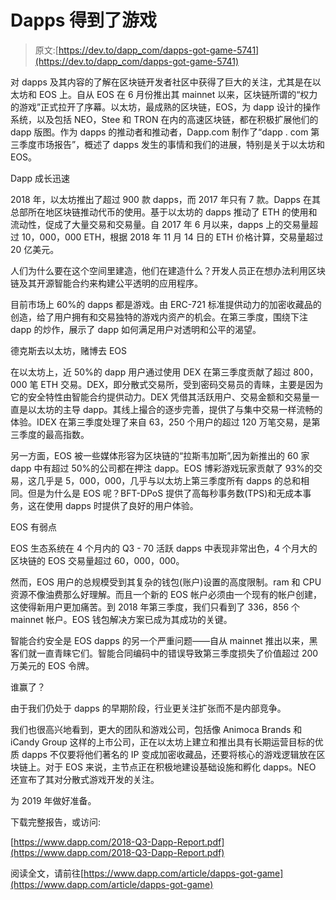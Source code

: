 # Dapps 得到了游戏

> 原文:[https://dev.to/dapp_com/dapps-got-game-5741](https://dev.to/dapp_com/dapps-got-game-5741)

对 dapps 及其内容的了解在区块链开发者社区中获得了巨大的关注，尤其是在以太坊和 EOS 上。自从 EOS 在 6 月份推出其 mainnet 以来，区块链所谓的“权力的游戏”正式拉开了序幕。以太坊，最成熟的区块链，EOS，为 dapp 设计的操作系统，以及包括 NEO，Stee 和 TRON 在内的高速区块链，都在积极扩展他们的 dapp 版图。作为 dapps 的推动者和推动者，Dapp.com 制作了“dapp . com 第三季度市场报告”，概述了 dapps 发生的事情和我们的进展，特别是关于以太坊和 EOS。

Dapp 成长迅速

2018 年，以太坊推出了超过 900 款 dapps，而 2017 年只有 7 款。Dapps 在其总部所在地区块链推动代币的使用。基于以太坊的 dapps 推动了 ETH 的使用和流动性，促成了大量交易和交易量。自 2017 年 6 月以来，dapps 上的交易量超过 10，000，000 ETH，根据 2018 年 11 月 14 日的 ETH 价格计算，交易量超过 20 亿美元。

人们为什么要在这个空间里建造，他们在建造什么？开发人员正在想办法利用区块链及其开源智能合约来构建公平透明的应用程序。

目前市场上 60%的 dapps 都是游戏。由 ERC-721 标准提供动力的加密收藏品的创造，给了用户拥有和交易独特的游戏内资产的机会。在第三季度，围绕下注 dapp 的炒作，展示了 dapp 如何满足用户对透明和公平的渴望。

德克斯去以太坊，赌博去 EOS

在以太坊上，近 50%的 dapp 用户通过使用 DEX 在第三季度贡献了超过 800，000 笔 ETH 交易。DEX，即分散式交易所，受到密码交易员的青睐，主要是因为它的安全特性由智能合约提供动力。DEX 凭借其活跃用户、交易金额和交易量一直是以太坊的主导 dapp。其线上撮合的逐步完善，提供了与集中交易一样流畅的体验。IDEX 在第三季度处理了来自 63，250 个用户的超过 120 万笔交易，是第三季度的最高指数。

另一方面，EOS 被一些媒体形容为区块链的“拉斯韦加斯”,因为新推出的 60 家 dapp 中有超过 50%的公司都在押注 dapp。EOS 博彩游戏玩家贡献了 93%的交易，这几乎是 5，000，000，几乎与以太坊上第三季度所有 dapps 的总和相同。但是为什么是 EOS 呢？BFT-DPoS 提供了高每秒事务数(TPS)和无成本事务，这在使用 dapps 时提供了良好的用户体验。

EOS 有弱点

EOS 生态系统在 4 个月内的 Q3 - 70 活跃 dapps 中表现非常出色，4 个月大的区块链的 EOS 交易量超过 60，000，000。

然而，EOS 用户的总规模受到其复杂的钱包(账户)设置的高度限制。ram 和 CPU 资源不像油费那么好理解。而且一个新的 EOS 帐户必须由一个现有的帐户创建，这使得新用户更加痛苦。到 2018 年第三季度，我们只看到了 336，856 个 mainnet 帐户。EOS 钱包解决方案已成为其成功的关键。

智能合约安全是 EOS dapps 的另一个严重问题——自从 mainnet 推出以来，黑客们就一直青睐它们。智能合同编码中的错误导致第三季度损失了价值超过 200 万美元的 EOS 令牌。

谁赢了？

由于我们仍处于 dapps 的早期阶段，行业更关注扩张而不是内部竞争。

我们也很高兴地看到，更大的团队和游戏公司，包括像 Animoca Brands 和 iCandy Group 这样的上市公司，正在以太坊上建立和推出具有长期运营目标的优质 dapps 不仅要将他们著名的 IP 变成加密收藏品，还要将核心的游戏逻辑放在区块链上。对于 EOS 来说，主节点正在积极地建设基础设施和孵化 dapps。NEO 还宣布了其对分散式游戏开发的关注。

为 2019 年做好准备。

下载完整报告，或访问:

[https://www.dapp.com/2018-Q3-Dapp-Report.pdf](https://www.dapp.com/2018-Q3-Dapp-Report.pdf)

阅读全文，请前往[https://www.dapp.com/article/dapps-got-game](https://www.dapp.com/article/dapps-got-game)